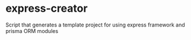 # express-creator
Script that generates a template project for using express framework and prisma ORM modules
